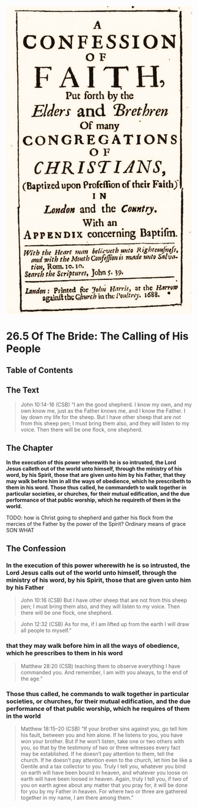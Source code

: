 <img class="intro-right" src="art-1689.png">

# 26.5 Of The Bride: The Calling of His People

## Table of Contents

<!-- toc -->

## The Text

>John 10:14-16 (CSB) “I am the good shepherd. I know my own, and my own know me, just as the Father knows me, and I know the Father. I lay down my life for the sheep. But I have other sheep that are not from this sheep pen; I must bring them also, and they will listen to my voice. Then there will be one flock, one shepherd.

## The Chapter

**In the execution of this power wherewith he is so intrusted, the Lord Jesus calleth out of the world unto himself, through the ministry of his word, by his Spirit, those that are given unto him by his Father, that they may walk before him in all the ways of obedience, which he prescribeth to them in his word. Those thus called, he commandeth to walk together in particular societies, or churches, for their mutual edification, and the due performance of that public worship, which he requireth of them in the world.**

TODO: how is Christ going to shepherd and gather his flock from the mercies of the Father by the power of the Spirit? Ordinary means of grace SON WHAT

## The Confession

### In the execution of this power wherewith he is so intrusted, the Lord Jesus calls out of the world unto himself, through the ministry of his word, by his Spirit, those that are given unto him by his Father

>John 10:16 (CSB) But I have other sheep that are not from this sheep pen; I must bring them also, and they will listen to my voice. Then there will be one flock, one shepherd.

>John 12:32 (CSB) As for me, if I am lifted up from the earth I will draw all people to myself.”

### that they may walk before him in all the ways of obedience, which he prescribes to them in his word

>Matthew 28:20 (CSB) teaching them to observe everything I have commanded you. And remember, I am with you always, to the end of the age.”

### Those thus called, he commands to walk together in particular societies, or churches, for their mutual edification, and the due performance of that public worship, which he requires of them in the world

>Matthew 18:15–20 (CSB) “If your brother sins against you, go tell him his fault, between you and him alone. If he listens to you, you have won your brother. But if he won’t listen, take one or two others with you, so that by the testimony of two or three witnesses every fact may be established. If he doesn’t pay attention to them, tell the church. If he doesn’t pay attention even to the church, let him be like a Gentile and a tax collector to you. Truly I tell you, whatever you bind on earth will have been bound in heaven, and whatever you loose on earth will have been loosed in heaven. Again, truly I tell you, if two of you on earth agree about any matter that you pray for, it will be done for you by my Father in heaven. For where two or three are gathered together in my name, I am there among them.”
